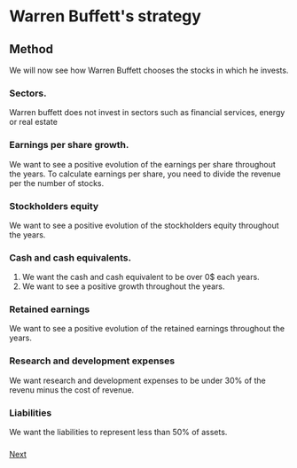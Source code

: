 # Warren Buffett's strategy
## Method

We will now see how Warren Buffett chooses the stocks in which he invests.

### Sectors.

Warren buffett does not invest in sectors such as financial services, energy or real estate

### Earnings per share growth.

We want to see a positive evolution of the earnings per share throughout the years.
To calculate earnings per share, you need to divide the revenue per the number of stocks.

### Stockholders equity
We want to see a positive evolution of the stockholders equity throughout the years.

### Cash and cash equivalents.
1. We want the cash and cash equivalent to be over 0$ each years.
2. We want to see a positive growth throughout the years.

### Retained earnings

We want to see a positive evolution of the retained earnings throughout the years.

### Research and development expenses
We want research and development expenses to be under 30% of the revenu minus the cost of revenue.

### Liabilities
We want the liabilities to represent less than 50% of assets.

###
###
###
###
###
###
###
###

[Next](https://github.com/Germain24/Warren-Buffet-s-strategy/tree/main/English/3.%20Database)